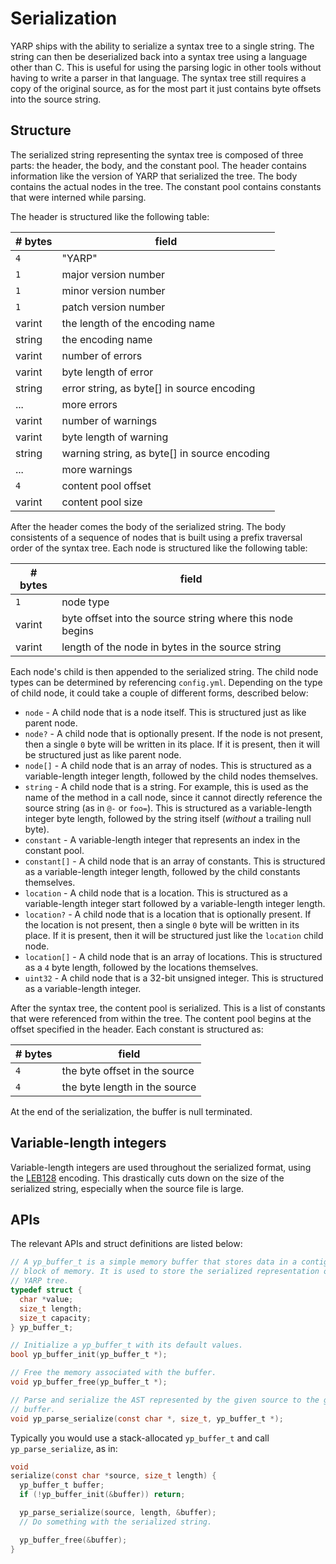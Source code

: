 # Serialization

YARP ships with the ability to serialize a syntax tree to a single string. The string can then be deserialized back into a syntax tree using a language other than C. This is useful for using the parsing logic in other tools without having to write a parser in that language. The syntax tree still requires a copy of the original source, as for the most part it just contains byte offsets into the source string.

## Structure

The serialized string representing the syntax tree is composed of three parts: the header, the body, and the constant pool. The header contains information like the version of YARP that serialized the tree. The body contains the actual nodes in the tree. The constant pool contains constants that were interned while parsing.

The header is structured like the following table:

| # bytes | field |
| --- | --- |
| `4` | "YARP" |
| `1` | major version number |
| `1` | minor version number |
| `1` | patch version number |
| varint | the length of the encoding name |
| string | the encoding name |
| varint | number of errors |
| varint | byte length of error |
| string | error string, as byte[] in source encoding |
| ... | more errors |
| varint | number of warnings |
| varint | byte length of warning |
| string | warning string, as byte[] in source encoding |
| ... | more warnings |
| `4` | content pool offset |
| varint | content pool size |

After the header comes the body of the serialized string. The body consistents of a sequence of nodes that is built using a prefix traversal order of the syntax tree. Each node is structured like the following table:

| # bytes | field |
| --- | --- |
| `1` | node type |
| varint | byte offset into the source string where this node begins |
| varint | length of the node in bytes in the source string |

Each node's child is then appended to the serialized string. The child node types can be determined by referencing `config.yml`. Depending on the type of child node, it could take a couple of different forms, described below:

* `node` - A child node that is a node itself. This is structured just as like parent node.
* `node?` - A child node that is optionally present. If the node is not present, then a single `0` byte will be written in its place. If it is present, then it will be structured just as like parent node.
* `node[]` - A child node that is an array of nodes. This is structured as a variable-length integer length, followed by the child nodes themselves.
* `string` - A child node that is a string. For example, this is used as the name of the method in a call node, since it cannot directly reference the source string (as in `@-` or `foo=`). This is structured as a variable-length integer byte length, followed by the string itself (_without_ a trailing null byte).
* `constant` - A variable-length integer that represents an index in the constant pool.
* `constant[]` - A child node that is an array of constants. This is structured as a variable-length integer length, followed by the child constants themselves.
* `location` - A child node that is a location. This is structured as a variable-length integer start followed by a variable-length integer length.
* `location?` - A child node that is a location that is optionally present. If the location is not present, then a single `0` byte will be written in its place. If it is present, then it will be structured just like the `location` child node.
* `location[]` - A child node that is an array of locations. This is structured as a `4` byte length, followed by the locations themselves.
* `uint32` - A child node that is a 32-bit unsigned integer. This is structured as a variable-length integer.

After the syntax tree, the content pool is serialized. This is a list of constants that were referenced from within the tree. The content pool begins at the offset specified in the header. Each constant is structured as:

| # bytes | field |
| --- | --- |
| `4` | the byte offset in the source |
| `4` | the byte length in the source |

At the end of the serialization, the buffer is null terminated.

## Variable-length integers

Variable-length integers are used throughout the serialized format, using the [LEB128](https://en.wikipedia.org/wiki/LEB128) encoding. This drastically cuts down on the size of the serialized string, especially when the source file is large.

## APIs

The relevant APIs and struct definitions are listed below:

```c
// A yp_buffer_t is a simple memory buffer that stores data in a contiguous
// block of memory. It is used to store the serialized representation of a
// YARP tree.
typedef struct {
  char *value;
  size_t length;
  size_t capacity;
} yp_buffer_t;

// Initialize a yp_buffer_t with its default values.
bool yp_buffer_init(yp_buffer_t *);

// Free the memory associated with the buffer.
void yp_buffer_free(yp_buffer_t *);

// Parse and serialize the AST represented by the given source to the given
// buffer.
void yp_parse_serialize(const char *, size_t, yp_buffer_t *);
```

Typically you would use a stack-allocated `yp_buffer_t` and call `yp_parse_serialize`, as in:

```c
void
serialize(const char *source, size_t length) {
  yp_buffer_t buffer;
  if (!yp_buffer_init(&buffer)) return;

  yp_parse_serialize(source, length, &buffer);
  // Do something with the serialized string.

  yp_buffer_free(&buffer);
}
```
